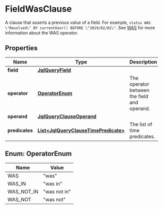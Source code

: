 

# FieldWasClause

A clause that asserts a previous value of a field. For example, `status WAS \"Resolved\" BY currentUser() BEFORE \"2019/02/02\"`. See [WAS](https://confluence.atlassian.com/x/dgiiLQ#Advancedsearching-operatorsreference-WASWAS) for more information about the WAS operator.

## Properties

| Name | Type | Description | Notes |
|------------ | ------------- | ------------- | -------------|
|**field** | [**JqlQueryField**](JqlQueryField.md) |  |  |
|**operator** | [**OperatorEnum**](#OperatorEnum) | The operator between the field and operand. |  |
|**operand** | [**JqlQueryClauseOperand**](JqlQueryClauseOperand.md) |  |  |
|**predicates** | [**List&lt;JqlQueryClauseTimePredicate&gt;**](JqlQueryClauseTimePredicate.md) | The list of time predicates. |  |



## Enum: OperatorEnum

| Name | Value |
|---- | -----|
| WAS | &quot;was&quot; |
| WAS_IN | &quot;was in&quot; |
| WAS_NOT_IN | &quot;was not in&quot; |
| WAS_NOT | &quot;was not&quot; |



